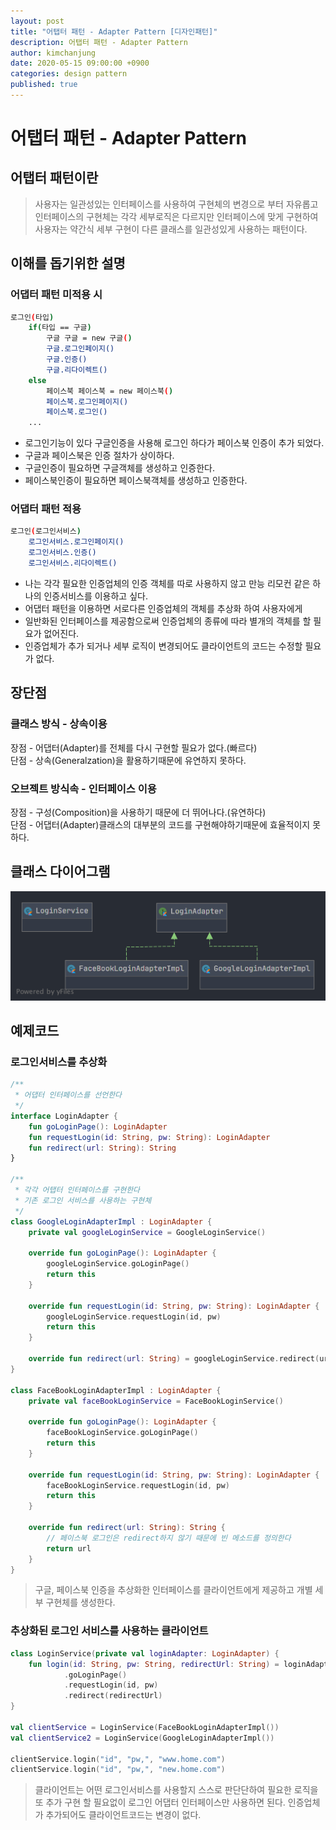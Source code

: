 ```yaml
---
layout: post
title: "어탭터 패턴 - Adapter Pattern [디자인패턴]"
description: 어탭터 패턴 - Adapter Pattern
author: kimchanjung
date: 2020-05-15 09:00:00 +0900
categories: design pattern
published: true
---
```


# 어탭터 패턴 - Adapter Pattern

## 어탭터 패턴이란
> 사용자는 일관성있는 인터페이스를 사용하여 구현체의 변경으로 부터 자유롭고   
> 인터페이스의 구현체는 각각 세부로직은 다르지만 인터페이스에 맞게 구현하여  
> 사용자는 약간식 세부 구현이 다른 클래스를 일관성있게 사용하는 패턴이다.

## 이해를 돕기위한 설명 
### 어댑터 패턴 미적용 시
```bash
로그인(타입)
    if(타입 == 구글)
        구글 구글 = new 구글()
        구글.로그인페이지()
        구글.인증()
        구글.리다이렉트()
    else 
        페이스북 페이스북 = new 페이스북()
        페이스북.로그인페이지()
        페이스북.로그인()
    ...
```

- 로그인기능이 있다 구글인증을 사용해 로그인 하다가 페이스북 인증이 추가 되었다.
- 구글과 페이스북은 인증 절차가 상이하다.
- 구글인증이 필요하면 구글객체를 생성하고 인증한다.
- 페이스북인증이 필요하면 페이스북객체를 생성하고 인증한다.


### 어댑터 패턴 적용

```bash
로그인(로그인서비스)
    로그인서비스.로그인페이지()
    로그인서비스.인증()
    로그인서비스.리다이렉트()
```

- 나는 각각 필요한 인증업체의 인증 객체를 따로 사용하지 않고 만능 리모컨 같은
하나의 인증서비스를 이용하고 싶다.
- 어댑터 패턴을 이용하면 서로다른 인증업체의 객체를 추상화 하여 사용자에게
- 일반화된 인터페이스를 제공함으로써 인증업체의 종류에 따라 별개의 객체를 할 필요가
없어진다.
- 인증업체가 추가 되거나 세부 로직이 변경되어도 클라이언트의 코드는 수정할 필요가 없다.

## 장단점
### 클래스 방식 - 상속이용 
장점 - 어댑터(Adapter)를 전체를 다시 구현할 필요가 없다.(빠르다)  
단점 - 상속(Generalzation)을 활용하기때문에 유연하지 못하다.  
### 오브젝트 방식속 - 인터페이스 이용 
장점 - 구성(Composition)을 사용하기 때문에 더 뛰어나다.(유연하다)  
단점 - 어댑터(Adapter)클래스의 대부분의 코드를 구현해야하기때문에 효율적이지 못하다.

## 클래스 다이어그램
![class-diagram](/post-img/design-pattern/adapter-pattern-class-diagram.png)

## 예제코드
### 로그인서비스를 추상화
```kotlin
/**
 * 어댑터 인터페이스를 선언한다
 */
interface LoginAdapter {
    fun goLoginPage(): LoginAdapter
    fun requestLogin(id: String, pw: String): LoginAdapter
    fun redirect(url: String): String
}

/**
 * 각각 어탭터 인터페이스를 구현한다
 * 기존 로그인 서비스를 사용하는 구현체
 */
class GoogleLoginAdapterImpl : LoginAdapter {
    private val googleLoginService = GoogleLoginService()

    override fun goLoginPage(): LoginAdapter {
        googleLoginService.goLoginPage()
        return this
    }

    override fun requestLogin(id: String, pw: String): LoginAdapter {
        googleLoginService.requestLogin(id, pw)
        return this
    }

    override fun redirect(url: String) = googleLoginService.redirect(url)
}

class FaceBookLoginAdapterImpl : LoginAdapter {
    private val faceBookLoginService = FaceBookLoginService()

    override fun goLoginPage(): LoginAdapter {
        faceBookLoginService.goLoginPage()
        return this
    }

    override fun requestLogin(id: String, pw: String): LoginAdapter {
        faceBookLoginService.requestLogin(id, pw)
        return this
    }

    override fun redirect(url: String): String {
        // 페이스북 로그인은 redirect하지 않기 때문에 빈 메소드를 정의한다
        return url
    }
}
```
> 구글, 페이스북 인증을 추상화한 인터페이스를 클라이언트에게 제공하고 개별 세부 구현체를 생성한다. 

### 추상화된 로그인 서비스를 사용하는 클라이언트
```kotlin
class LoginService(private val loginAdapter: LoginAdapter) {
    fun login(id: String, pw: String, redirectUrl: String) = loginAdapter
            .goLoginPage()
            .requestLogin(id, pw)
            .redirect(redirectUrl)
}

val clientService = LoginService(FaceBookLoginAdapterImpl())
val clientService2 = LoginService(GoogleLoginAdapterImpl())

clientService.login("id", "pw,", "www.home.com")
clientService.login("id", "pw,", "new.home.com")
```
> 클라이언트는 어떤 로그인서비스를 사용할지 스스로 판단단하여 필요한 로직을 또 추가 구현 할 필요없이 로그인 어댑터 인터페이스만 사용하면 된다.
> 인증업체가 추가되어도 클라이언트코드는 변경이 없다.
